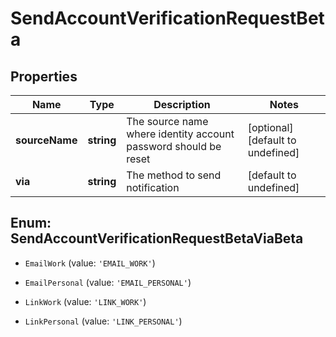# SendAccountVerificationRequestBeta

## Properties

Name | Type | Description | Notes
------------ | ------------- | ------------- | -------------
**sourceName** | **string** | The source name where identity account password should be reset | [optional] [default to undefined]
**via** | **string** | The method to send notification | [default to undefined]



## Enum: SendAccountVerificationRequestBetaViaBeta


* `EmailWork` (value: `'EMAIL_WORK'`)

* `EmailPersonal` (value: `'EMAIL_PERSONAL'`)

* `LinkWork` (value: `'LINK_WORK'`)

* `LinkPersonal` (value: `'LINK_PERSONAL'`)



